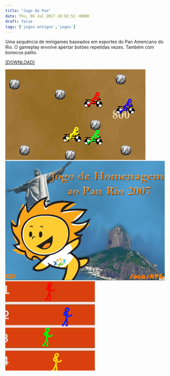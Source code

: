 ```yaml
---
title: "Jogo do Pan"
date: Thu, 06 Jul 2017 18:02:51 +0000
draft: false
tags: ['jogos-antigos','jogos']
---
```


Uma sequência de minigames baseados em esportes do Pan Americano do Rio. O gameplay envolve apertar botões repetidas vezes. Também com bonecos palito.

[\[DOWNLOAD\]](https://www.dropbox.com/s/y5pe0v5z6bky53f/Jogo%20do%20Pan.rar?dl=0)

![Game screenshot 1](pic1.png)
![Game screenshot 2](pic2.png)
![Game screenshot 3](pic3.png)
